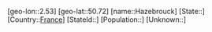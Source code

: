 ﻿---
location: [50.72,2.53]
type: City
tags:
- geo/City


SpocWebEntityId: 30821
isDeleted: false
confidential: public

---
[geo-lon::2.53]
[geo-lat::50.72]
[name::Hazebrouck]
[State::]
[Country::[France](geo/Continent/Europe/France.md)]
[StateId::]
[Population::]
[Unknown::]

